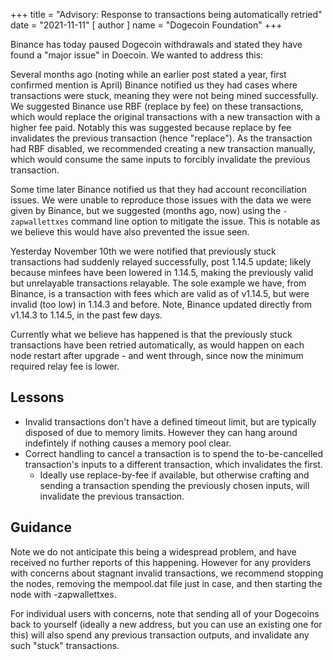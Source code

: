 
+++
title = "Advisory: Response to transactions being automatically retried"
date = "2021-11-11"
[ author ]
  name = "Dogecoin Foundation"
+++

Binance has today paused Dogecoin withdrawals and stated they have found a "major issue" in Doecoin. We wanted to address this:

Several months ago (noting while an earlier post stated a year, first confirmed mention is April) Binance notified us they had cases where transactions were stuck, meaning they were not being mined successfully. We suggested Binance use RBF (replace by fee) on these transactions, which would replace the original transactions with a new transaction with a higher fee paid. Notably this was suggested because replace by fee invalidates the previous transaction (hence "replace"). As the transaction had RBF disabled, we recommended creating a new transaction manually, which would consume the same inputs to forcibly invalidate the previous transaction.

Some time later Binance notified us that they had account reconciliation issues. We were unable to reproduce those issues with the data we were given by Binance, but we suggested (months ago, now) using the `-zapwallettxes` command line option to mitigate the issue. This is notable as we believe this would have also prevented the issue seen.

Yesterday November 10th we were notified that previously stuck transactions had suddenly relayed successfully, post 1.14.5 update; likely because minfees have been lowered in 1.14.5, making the previously valid but unrelayable transactions relayable. The sole example we have, from Binance, is a transaction with fees which are valid as of v1.14.5, but were invalid (too low) in 1.14.3 and before. Note, Binance updated directly from v1.14.3 to 1.14.5, in the past few days.

Currently what we believe has happened is that the previously stuck transactions have been retried automatically, as would happen on each node restart after upgrade - and went through, since now the minimum required relay fee is lower.

## Lessons

* Invalid transactions don't have a defined timeout limit, but are typically disposed of due to memory limits. However they can hang around indefintely if nothing causes a memory pool clear.
* Correct handling to cancel a transaction is to spend the to-be-cancelled transaction's inputs to a different transaction, which invalidates the first.
  * Ideally use replace-by-fee if available, but otherwise crafting and sending a transaction spending the previously chosen inputs, will invalidate the previous transaction.

## Guidance

Note we do not anticipate this being a widespread problem, and have received no further reports of this happening. However for any providers with concerns about stagnant invalid transactions, we recommend stopping the nodes, removing the mempool.dat file just in case, and then starting the node with -zapwallettxes.

For individual users with concerns, note that sending all of your Dogecoins back to yourself (ideally a new address, but you can use an existing one for this) will also spend any previous transaction outputs, and invalidate any such "stuck" transactions.

